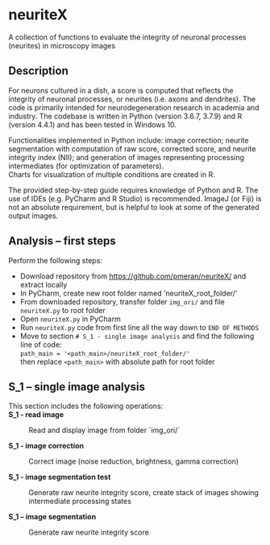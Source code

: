 # neuriteX
A collection of functions to evaluate the integrity of neuronal processes (neurites) in microscopy images

## Description
For neurons cultured in a dish, a score is computed that reflects the integrity of neuronal processes, or neurites (i.e. axons and dendrites). The code is primarily intended for neurodegeneration research in academia and industry. The codebase is written in Python (version 3.6.7, 3.7.9) and R (version 4.4.1) and has been tested in Windows 10.

Functionalities implemented in Python include: image correction; neurite segmentation with computation of raw score, corrected score, and neurite integrity index (NII); and generation of images representing processing intermediates (for optimization of parameters).  
Charts for visualization of multiple conditions are created in R.

The provided step-by-step guide requires knowledge of Python and R. The use of IDEs (e.g. PyCharm and R Studio) is recommended.  ImageJ (or Fiji) is not an absolute requirement, but is helpful to look at some of the generated output images.


## Analysis – first steps

Perform the following steps:

-	Download repository from https://github.com/pmeran/neuriteX/ and extract locally
-	In PyCharm, create new root folder named 'neuriteX_root_folder/'
-	From downloaded repository, transfer folder `img_ori/` and file `neuriteX.py` to root folder
-	Open `neuriteX.py` in PyCharm
-	Run `neuriteX.py` code from first line all the way down to `END OF METHODS`
-	Move to section `# S_1 - single image analysis` and find the following line of code:<br />
  `path_main = '<path_main>/neuriteX_root_folder/'`<br />
  then replace `<path_main>` with absolute path for root folder<br />

## S_1 – single image analysis

This section includes the following operations:<br />
**S_1 - read image**
  <dd>Read and display image from folder `img_ori/`</dd>

**S_1 - image correction**
<dl>
  <dd>Correct image (noise reduction, brightness, gamma correction)</dd>
</dl>

**S_1 - image segmentation test**
<dl>
  <dd>Generate raw neurite integrity score, create stack of images showing intermediate processing states</dd>
</dl>

**S_1 – image segmentation**
<dl>
  <dd>Generate raw neurite integrity score</dd>
</dl>
          







